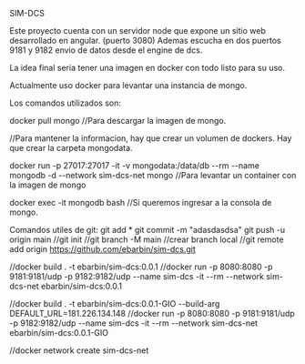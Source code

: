 SIM-DCS

Este proyecto cuenta con un servidor node que expone un sitio web desarrollado en angular. (puerto 3080)
Ademas escucha en dos puertos 9181 y 9182 envio de datos desde el engine de dcs.

La idea final seria tener una imagen en docker con todo listo para su uso.

Actualmente uso docker para levantar una instancia de mongo.

Los comandos utilizados son:

docker pull mongo //Para descargar la imagen de mongo.

//Para mantener la informacion, hay que crear un volumen de dockers. Hay que crear la carpeta mongodata.

docker run -p 27017:27017 -it -v mongodata:/data/db --rm --name mongodb -d --network sim-dcs-net mongo  //Para levantar un container con la imagen de mongo

docker exec -it mongodb bash //Si queremos ingresar a la consola de mongo.


Comandos utiles de git:
git add *
git commit -m "adasdasdsa"
git push -u origin main
//git init
//git branch -M main //crear branch local
//git remote add origin https://github.com/ebarbin/sim-dcs.git


//docker build . -t ebarbin/sim-dcs:0.0.1
//docker run -p 8080:8080 -p 9181:9181/udp -p 9182:9182/udp --name sim-dcs -it --rm --network sim-dcs-net ebarbin/sim-dcs:0.0.1

//docker build . -t ebarbin/sim-dcs:0.0.1-GIO --build-arg DEFAULT_URL=181.226.134.148
//docker run -p 8080:8080 -p 9181:9181/udp -p 9182:9182/udp --name sim-dcs -it --rm --network sim-dcs-net ebarbin/sim-dcs:0.0.1-GIO

//docker network create sim-dcs-net